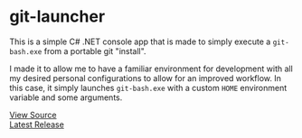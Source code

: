# git-launcher

This is a simple C# .NET console app that is made to simply execute a `git-bash.exe` from a portable git "install".  

I made it to allow me to have a familiar environment for development with all my desired personal configurations to allow for an improved workflow.
In this case, it simply launches `git-bash.exe` with a custom `HOME` environment variable and some arguments.

[View Source](https://github.com/loganator956/git-launcher)  
[Latest Release](https://github.com/loganator956/git-launcher/releases/latest)
